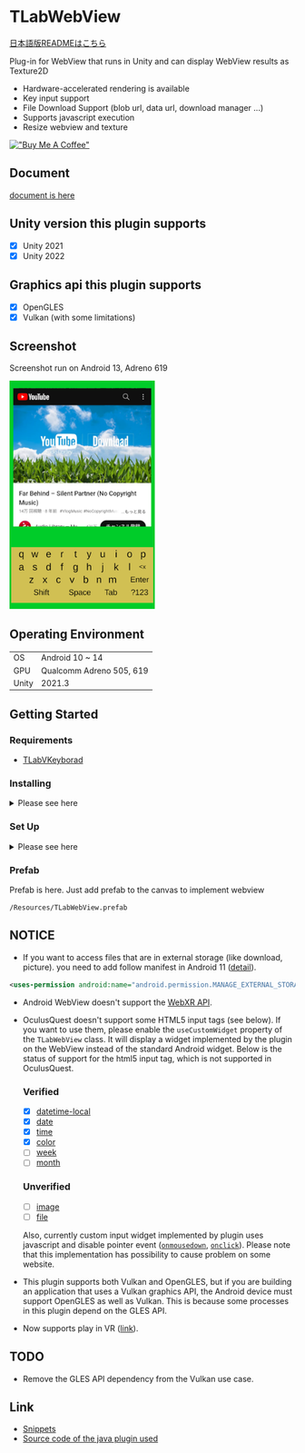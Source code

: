 # TLabWebView

[日本語版READMEはこちら](README-ja.md)

Plug-in for WebView that runs in Unity and can display WebView results as Texture2D  
- Hardware-accelerated rendering is available  
- Key input support
- File Download Support (blob url, data url, download manager ...)
- Supports javascript execution  
- Resize webview and texture

[!["Buy Me A Coffee"](https://www.buymeacoffee.com/assets/img/custom_images/orange_img.png)](https://www.buymeacoffee.com/tlabaltoh)

## Document
[document is here](https://tlabgames.gitbook.io/tlabwebview)

## Unity version this plugin supports
- [x] Unity 2021
- [x] Unity 2022

## Graphics api this plugin supports
- [x] OpenGLES
- [x] Vulkan (with some limitations)

## Screenshot  
Screenshot run on Android 13, Adreno 619  

<img src="Media/tlab-webview.png" width="256">

## Operating Environment

|       |                          |
| ----- | ------------------------ |
| OS    | Android 10 ~ 14          |
| GPU   | Qualcomm Adreno 505, 619 |
| Unity | 2021.3                   |

## Getting Started

### Requirements
- [TLabVKeyborad](https://github.com/TLabAltoh/TLabVKeyborad)

### Installing

<details><summary>Please see here</summary>

#### Submodule
Clone this repository with the following command
```
git clone https://github.com/TLabAltoh/TLabWebView.git
```
or
```
git submodule add https://github.com/TLabAltoh/TLabWebView.git
```

#### UPM
```add package from git URL ...```
```
https://github.com/TLabAltoh/TLabWebView.git#upm
```

</details>

### Set Up

<details><summary>Please see here</summary>

- Build Settings

| Property | Value   |
| -------- | ------- |
| Platform | Android |

- Project Settings

| Property          | Value                                 |
| ----------------- | ------------------------------------- |
| Color Space       | Linear                                |
| Minimum API Level | 26                                    |
| Target API Level  | 30 (Unity 2021), 31 ~ 32 (Unity 2022) |

- Add the following symbols to Project Settings --> Player --> Other Settings (to be used at build time)

```
UNITYWEBVIEW_ANDROID_USES_CLEARTEXT_TRAFFIC
```
```
UNITYWEBVIEW_ANDROID_ENABLE_CAMERA
```
```
UNITYWEBVIEW_ANDROID_ENABLE_MICROPHONE
```

</details>

### Prefab
Prefab is here. Just add prefab to the canvas to implement webview
```
/Resources/TLabWebView.prefab
```

## NOTICE
- If you want to access files that are in external storage (like download, picture). you need to add follow manifest in Android 11 ([detail](https://developer.android.com/training/data-storage/manage-all-files?hl=en)).
```.xml
<uses-permission android:name="android.permission.MANAGE_EXTERNAL_STORAGE" />
```

- Android WebView doesn't support the [WebXR API](https://developer.mozilla.org/en-US/docs/Web/API/WebXR_Device_API/Fundamentals).

- OculusQuest doesn't support some HTML5 input tags (see below). If you want to use them, please enable the ```useCustomWidget``` property of the ```TLabWebView``` class. It will display a widget implemented by the plugin on the WebView instead of the standard Android widget. Below is the status of support for the html5 input tag, which is not supported in OculusQuest.

    ### Verified

    - [x] [datetime-local](https://developer.mozilla.org/en-US/docs/Web/HTML/Element/input/datetime-local)
    - [x] [date](https://developer.mozilla.org/en-US/docs/Web/HTML/Element/input/date)
    - [x] [time](https://developer.mozilla.org/en-US/docs/Web/HTML/Element/input/time)
    - [x] [color](https://developer.mozilla.org/en-US/docs/Web/HTML/Element/input/color)
    - [ ] [week](https://developer.mozilla.org/en-US/docs/Web/HTML/Element/input/week)
    - [ ] [month](https://developer.mozilla.org/en-US/docs/Web/HTML/Element/input/month)

    ### Unverified
    - [ ] [image](https://developer.mozilla.org/en-US/docs/Web/HTML/Element/input/image)
    - [ ] [file](https://developer.mozilla.org/en-US/docs/Web/HTML/Element/input/file)

    Also, currently custom input widget implemented by plugin uses javascript and disable pointer event ([```onmousedown```](https://developer.mozilla.org/en-US/docs/Web/API/Element/mousedown_event), [```onclick```](https://developer.mozilla.org/en-US/docs/Web/API/Element/click_event)). Please note that this implementation has possibility to cause problem on some website.

- This plugin supports both Vulkan and OpenGLES, but if you are building an application that uses a Vulkan graphics API, the Android device must support OpenGLES as well as Vulkan. This is because some processes in this plugin depend on the GLES API.

- Now supports play in VR ([link](https://github.com/TLabAltoh/TLabWebViewVR)).

## TODO
- Remove the GLES API dependency from the Vulkan use case.

## Link
- [Snippets](https://gist.github.com/TLabAltoh/e0512b3367c25d3e1ec28ddbe95da497#file-tlabwebview-snippets-md)  
- [Source code of the java plugin used](https://github.com/TLabAltoh/TLabWebViewPlugin)

